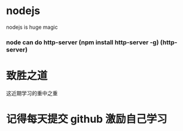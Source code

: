 # nodejs
nodejs is huge magic
### node can do http-server (npm install http-server -g) (http-server)
# 致胜之道
这近期学习的重中之重
# 记得每天提交 github 激励自己学习
